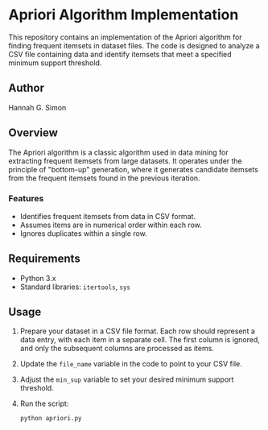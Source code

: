 # Apriori Algorithm Implementation

This repository contains an implementation of the Apriori algorithm for finding frequent itemsets in dataset files. The code is designed to analyze a CSV file containing data and identify itemsets that meet a specified minimum support threshold.

## Author
Hannah G. Simon

## Overview

The Apriori algorithm is a classic algorithm used in data mining for extracting frequent itemsets from large datasets. It operates under the principle of "bottom-up" generation, where it generates candidate itemsets from the frequent itemsets found in the previous iteration.

### Features
- Identifies frequent itemsets from data in CSV format.
- Assumes items are in numerical order within each row.
- Ignores duplicates within a single row.

## Requirements
- Python 3.x
- Standard libraries: `itertools`, `sys`

## Usage

1. Prepare your dataset in a CSV file format. Each row should represent a data entry, with each item in a separate cell. The first column is ignored, and only the subsequent columns are processed as items.

2. Update the `file_name` variable in the code to point to your CSV file.

3. Adjust the `min_sup` variable to set your desired minimum support threshold.

4. Run the script:
   ```bash
   python apriori.py
